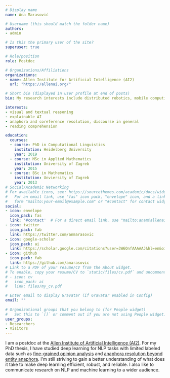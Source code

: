 ```yaml
---
# Display name
name: Ana Marasović

# Username (this should match the folder name)
authors:
- admin

# Is this the primary user of the site?
superuser: true

# Role/position
role: Postdoc

# Organizations/Affiliations
organizations:
- name: Allen Institute for Artificial Intelligence (AI2)
  url: "https://allenai.org/"

# Short bio (displayed in user profile at end of posts)
bio: My research interests include distributed robotics, mobile computing and programmable matter.

interests:
- visual and textual reasoning
- explainable AI 
- anaphora and coreference resolution, discourse in general
- reading comprehension

education:
  courses:
  - course: PhD in Computational Linguistics
    institution: Heidelberg University
    year: 2019
  - course: MSc in Applied Mathematics 
    institution: University of Zagreb
    year: 2015
  - course: BSc in Mathematics
    institution: Unviersity of Zagreb
    year: 2013
# Social/Academic Networking
# For available icons, see: https://sourcethemes.com/academic/docs/widgets/#icons
#   For an email link, use "fas" icon pack, "envelope" icon, and a link in the
#   form "mailto:your-email@example.com" or "#contact" for contact widget.
social:
- icon: envelope
  icon_pack: fas
  link: '#contact'  # For a direct email link, use "mailto:anam@allenai.org".
- icon: twitter
  icon_pack: fab
  link: https://twitter.com/anmarasovic
- icon: google-scholar
  icon_pack: ai
  link: https://scholar.google.com/citations?user=3W6OnfAAAAAJ&hl=en&oi=ao
- icon: github
  icon_pack: fab
  link: https://github.com/amarasovic
# Link to a PDF of your resume/CV from the About widget.
# To enable, copy your resume/CV to `static/files/cv.pdf` and uncomment the lines below.  
# - icon: cv
#   icon_pack: ai
#   link: files/my_cv.pdf

# Enter email to display Gravatar (if Gravatar enabled in Config)
email: ""
  
# Organizational groups that you belong to (for People widget)
#   Set this to `[]` or comment out if you are not using People widget.  
user_groups:
- Researchers
- Visitors
---
```


I am a postdoc at the [Allen Institute of Artificial Intelligence (AI2)](https://allenai.org/). For my PhD thesis, I have studied deep learning for NLP tasks with limited labeled data such as [fine-grained opinion analysis](https://www.aclweb.org/anthology/N18-1054/) and [anaphora resolution beyond entity anaphora](https://www.aclweb.org/anthology/D17-1021/). I'm still striving to gain a better understanding of what does it take to make deep learning efficient, robust, and reliable. I also like to communicate research on NLP and machine learning to a wider audience.
